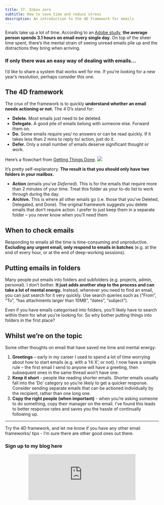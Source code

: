 ```yaml
---
title: 37. Inbox zero
subtitle: How to save time and reduce stress
description: An introduction to the 4D framework for emails
---
```


Emails take up a lot of time. According to an [Adobe study](https://business.adobe.com/blog/perspectives/love-email-but-spreading-the-love-other-channels), __the average person spends 3.1 hours on email every single day.__ On top of the sheer time spent, there’s the mental strain of seeing unread emails pile up and the distractions they bring when arriving.

### If only there was an easy way of dealing with emails…
I’d like to share a system that works well for me. If you’re looking for a new year’s resolution, perhaps consider this one.

## The 4D framework
The crux of the framework is to quickly __understand whether an email needs actioning or not.__ The 4 D’s stand for:

- __Delete.__ Most emails just need to be deleted.
- __Delegate.__ A good pile of emails belong with someone else. Forward them on.
- __Do.__ Some emails require yes/ no answers or can be read quickly. If it takes less than 2 mins to reply to/ action, just do it.
- __Defer.__ Only a small number of emails deserve significant thought or work.

Here’s a flowchart from [Getting Things Done](https://gettingthingsdone.com/).
<img src="{{ site.baseurl }}/assets/img/posts/37.PNG">

It’s pretty self-explanatory. __The result is that you should only have two folders in your mailbox.__

- __Action__ (emails you’ve *Deferred*). This is for the emails that require more than 2 minutes of your time. Treat this folder as your to-do list to work through during the day.
- __Archive.__ This is where all other emails go (i.e. those that you’ve Deleted, Delegated, and Done). The original framework suggests you delete emails that don’t require action. I prefer to just keep them in a separate folder – you never know when you’ll need them

## When to check emails
Responding to emails all the time is time-consuming and unproductive. __Excluding any urgent email, only respond to emails in batches__ (e.g. at the end of every hour, or at the end of deep-working sessions).

## Putting emails in folders
Many people put emails into folders and subfolders (e.g. projects, admin, personal). I don’t bother. __It just adds another step to the process and can take a lot of mental energy.__ Instead, whenever you need to find an email, you can just search for it very quickly. Use search queries such as (“From”, “To”, “has attachments larger than 10MB”, “dates”, “subject”).

Even if you have emails categorised into folders, you’ll likely have to search within them for what you’re looking for. So why bother putting things into folders in the first place?

## Whilst we’re on the topic
Some other thoughts on email that have saved me time and mental energy:
1. __Greetings__ – early in my career I used to spend a lot of time worrying about how to start emails (e.g. with a ‘Hi X’, or not). I now have a simple rule – the first email I send to anyone will have a greeting, then subsequent ones in the same thread won’t have one.
2. __Keep it short__ - people like reading shorter emails. Shorter emails usually fall into the ‘Do’ category so you’re likely to get a quicker response. Consider sending separate emails that can be actioned individually by the recipient, rather than one long one.
3. __Copy the right people (when important)__ - when you’re asking someone to do something, copy their manager on the email. I’ve found this leads to better response rates and saves you the hassle of continually following up.

-----

Try the 4D framework, and let me know if you have any other email frameworks/ tips - I’m sure there are other good ones out there.

### Sign up to my blog here
<div
  style="text-align:center;width:100%;">
<iframe src="https://taariq.substack.com/embed" width="350" height="150" style="border:1px solid #EEE; background:white; margin: 0 auto; dislay: block;" frameborder="0" scrolling="no"></iframe>

</div>
